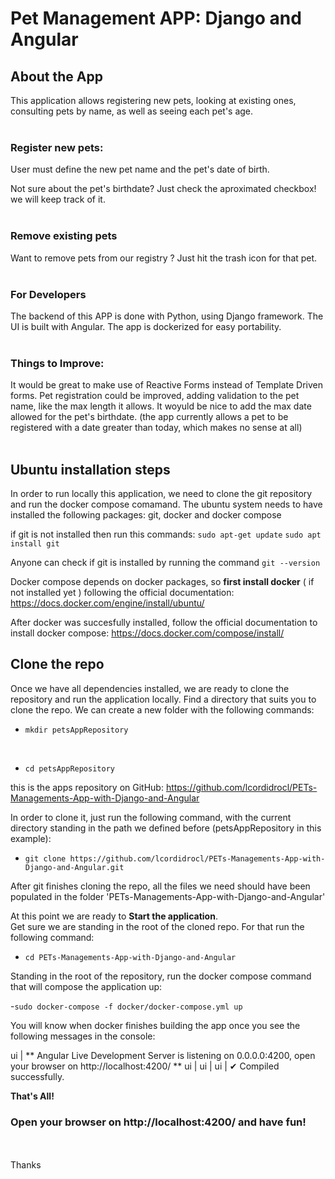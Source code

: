 # Pet Management APP: Django and Angular

## About the App
This application allows registering new pets, looking at existing ones, consulting pets by name, as well as seeing each pet's age.
<br>
<br>

### Register new pets:
User must define the new pet name and the pet's date of birth.

Not sure about the pet's birthdate?
Just check the aproximated checkbox! we will keep track of it.
<br>
<br>

### Remove existing pets
Want to remove pets from our registry ? 
Just hit the trash icon for that pet.
<br>
<br>

### For Developers
The backend of this APP is done with Python, using Django framework.
The UI is built with Angular.
The app is dockerized for easy portability.
<br>
<br>

### Things to Improve:
It would be great to make use of Reactive Forms instead of Template Driven forms.
Pet registration could be improved, adding validation to the pet name, like the max length it allows. It woyuld be nice to add the max date allowed for the pet's birthdate. (the app currently allows a pet to be registered with a date greater than today, which makes no sense at all)
<br>
<br>

## Ubuntu installation steps

In order to run locally this application, we need to clone the git repository and run the docker compose comamand.
The ubuntu system needs to have installed the following packages: git, docker and docker compose

if git is not installed then run this commands:
`sudo apt-get update`
`sudo apt install git`

Anyone can check if git is installed by running the command `git --version`

Docker compose depends on docker packages, so **first install docker** ( if not installed yet ) following the official documentation:
https://docs.docker.com/engine/install/ubuntu/

After docker was succesfully installed, follow the official documentation to install docker compose:
https://docs.docker.com/compose/install/

## Clone the repo
Once we have all dependencies installed, we are ready to clone the repository and run the application locally.
Find a directory that suits you to clone the repo.
We can create a new folder with the following commands:
<br>

- `mkdir petsAppRepository`
<br>

- `cd petsAppRepository`

this is the apps repository on GitHub:
https://github.com/lcordidrocl/PETs-Managements-App-with-Django-and-Angular

In order to clone it, just run the following command, with the current directory standing in the path we defined before (petsAppRepository in this example):
<br>

- `git clone https://github.com/lcordidrocl/PETs-Managements-App-with-Django-and-Angular.git`

After git finishes cloning the repo, all the files we need should have been populated in the folder 'PETs-Managements-App-with-Django-and-Angular'

At this point we are ready to **Start the application**.
<br>
Get sure we are standing in the root of the cloned repo. For that run the following command:
<br>

- `cd PETs-Managements-App-with-Django-and-Angular`

Standing in the root of the repository, run the docker compose command that will compose the application up:
<br> 

-`sudo docker-compose -f docker/docker-compose.yml up`

You will know when docker finishes building the app once you see the following messages in the console:

ui     | ** Angular Live Development Server is listening on 0.0.0.0:4200, open your browser on http://localhost:4200/ **
ui     | 
ui     | 
ui     | ✔ Compiled successfully.

**That's All!**
<br>

### Open your browser on http://localhost:4200/ and have fun!

<br>
<br>
Thanks





